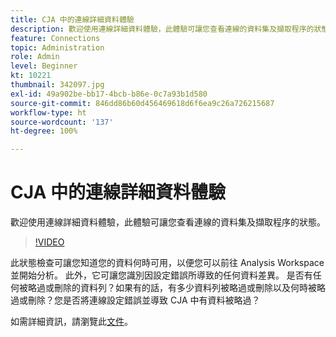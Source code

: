 ```yaml
---
title: CJA 中的連線詳細資料體驗
description: 歡迎使用連線詳細資料體驗，此體驗可讓您查看連線的資料集及擷取程序的狀態。
feature: Connections
topic: Administration
role: Admin
level: Beginner
kt: 10221
thumbnail: 342097.jpg
exl-id: 49a902be-bb17-4bcb-b86e-0c7a93b1d580
source-git-commit: 846dd86b60d456469618d6f6ea9c26a726215687
workflow-type: ht
source-wordcount: '137'
ht-degree: 100%

---
```


# CJA 中的連線詳細資料體驗

歡迎使用連線詳細資料體驗，此體驗可讓您查看連線的資料集及擷取程序的狀態。

>[!VIDEO](https://video.tv.adobe.com/v/342097/?quality=12&learn=on)

此狀態檢查可讓您知道您的資料何時可用，以便您可以前往 Analysis Workspace 並開始分析。 此外，它可讓您識別因設定錯誤所導致的任何資料差異。 是否有任何被略過或刪除的資料列？如果有的話，有多少資料列被略過或刪除以及何時被略過或刪除？您是否將連線設定錯誤並導致 CJA 中有資料被略過？

如需詳細資訊，請瀏覽此[文件](https://experienceleague.adobe.com/docs/analytics-platform/using/cja-connections/manage-connections.html)。

